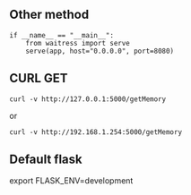 ## Other method

    if __name__ == "__main__":
        from waitress import serve
        serve(app, host="0.0.0.0", port=8080)
 

## CURL GET

    curl -v http://127.0.0.1:5000/getMemory
    
 or
 
    curl -v http://192.168.1.254:5000/getMemory

## Default flask

  export FLASK_ENV=development
